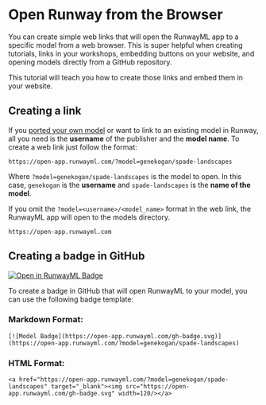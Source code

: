 # Open Runway from the Browser

You can create simple web links that will open the RunwayML app to a specific model from a web browser. This is super helpful when creating tutorials, links in your workshops, embedding buttons on your website, and opening models directly from a GitHub repository.

This tutorial will teach you how to create those links and embed them in your website.

## Creating a link

If you [ported your own model](/how-to/import-models) or want to link to an existing model in Runway, all you need is the **username** of the publisher and the **model name**. To create a web link just follow the format:

```
https://open-app.runwayml.com/?model=genekogan/spade-landscapes
```

Where `?model=genekogan/spade-landscapes` is the model to open. In this case, `genekogan` is the **username** and `spade-landscapes` is the **name of the model**.

If you omit the `?model=<username>/<model_name>` format in the web link, the RunwayML app will open to the models directory.

```
https://open-app.runwayml.com
```

## Creating a badge in GitHub

[![Open in RunwayML Badge](https://open-app.runwayml.com/gh-badge.svg)](https://open-app.runwayml.com/?model=genekogan/spade-landscapes)

To create a badge in GitHub that will open RunwayML to your model, you can use the following badge template:

### Markdown Format:

```
[![Model Badge](https://open-app.runwayml.com/gh-badge.svg)](https://open-app.runwayml.com/?model=genekogan/spade-landscapes)
```

### HTML Format:
```
<a href="https://open-app.runwayml.com/?model=genekogan/spade-landscapes" target="_blank"><img src="https://open-app.runwayml.com/gh-badge.svg" width=120/></a>
```
